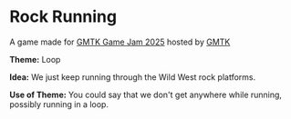 # Rock Running

A game made for [GMTK Game Jam 2025](https://itch.io/jam/gmtk-2025) hosted by [GMTK](https://gmtk.itch.io/)

**Theme:** Loop

**Idea:** We just keep running through the Wild West rock platforms.

**Use of Theme:** You could say that we don't get anywhere while running, possibly running in a loop.
